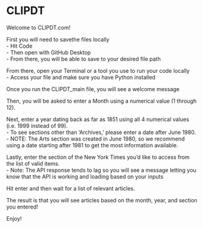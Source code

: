 # CLIPDT

Welcome to CLIPDT.com! 

First you will need to savethe files locally <br/>
    - Hit Code <br/>
    - Then open with GitHub Desktop <br/>
    - From there, you will be able to save to your desired file path <br/>

From there, open your Terminal or a tool you use to run your code locally <br/>
    - Access your file and make sure you have Python installed <br/>

Once you run the CLIPDT_main file, you will see a welcome message <br/>

Then, you will be asked to enter a Month using a numerical value (1 through 12). <br/>

Next, enter a year dating back as far as 1851 using all 4 numerical values (i.e. 1999 instead of 99).<br/>
    - To see sections other than ‘Archives,’ please enter a date after June 1980. <br/>
    - NOTE: The Arts section was created in June 1980, so we recommend using a date starting after 1981 to get the most information available. <br/>

Lastly, enter the section of the New York Times you’d like to access from the list of valid items.<br/>
    - Note: The API response tends to lag so you will see a message letting you know that the API is working and loading based on your inputs <br/>

Hit enter and then wait for a list of relevant articles. <br/>

The result is that you will see articles based on the month, year, and section you entered! <br/>

Enjoy!